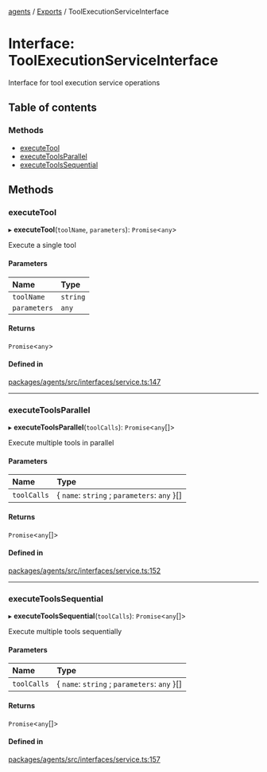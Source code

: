 <!-- 
 ⚠️  AUTO-GENERATED FILE - DO NOT EDIT MANUALLY
 This file is automatically generated by scripts/docs-generator.js
 To make changes, edit the source TypeScript files or update the generator script
-->

[agents](../../) / [Exports](../modules) / ToolExecutionServiceInterface

# Interface: ToolExecutionServiceInterface

Interface for tool execution service operations

## Table of contents

### Methods

- [executeTool](ToolExecutionServiceInterface#executetool)
- [executeToolsParallel](ToolExecutionServiceInterface#executetoolsparallel)
- [executeToolsSequential](ToolExecutionServiceInterface#executetoolssequential)

## Methods

### executeTool

▸ **executeTool**(`toolName`, `parameters`): `Promise`\<`any`\>

Execute a single tool

#### Parameters

| Name | Type |
| :------ | :------ |
| `toolName` | `string` |
| `parameters` | `any` |

#### Returns

`Promise`\<`any`\>

#### Defined in

[packages/agents/src/interfaces/service.ts:147](https://github.com/woojubb/robota/blob/69cbf57340262bed3ca42ae6af241896c191a29c/packages/agents/src/interfaces/service.ts#L147)

___

### executeToolsParallel

▸ **executeToolsParallel**(`toolCalls`): `Promise`\<`any`[]\>

Execute multiple tools in parallel

#### Parameters

| Name | Type |
| :------ | :------ |
| `toolCalls` | \{ `name`: `string` ; `parameters`: `any`  }[] |

#### Returns

`Promise`\<`any`[]\>

#### Defined in

[packages/agents/src/interfaces/service.ts:152](https://github.com/woojubb/robota/blob/69cbf57340262bed3ca42ae6af241896c191a29c/packages/agents/src/interfaces/service.ts#L152)

___

### executeToolsSequential

▸ **executeToolsSequential**(`toolCalls`): `Promise`\<`any`[]\>

Execute multiple tools sequentially

#### Parameters

| Name | Type |
| :------ | :------ |
| `toolCalls` | \{ `name`: `string` ; `parameters`: `any`  }[] |

#### Returns

`Promise`\<`any`[]\>

#### Defined in

[packages/agents/src/interfaces/service.ts:157](https://github.com/woojubb/robota/blob/69cbf57340262bed3ca42ae6af241896c191a29c/packages/agents/src/interfaces/service.ts#L157)
